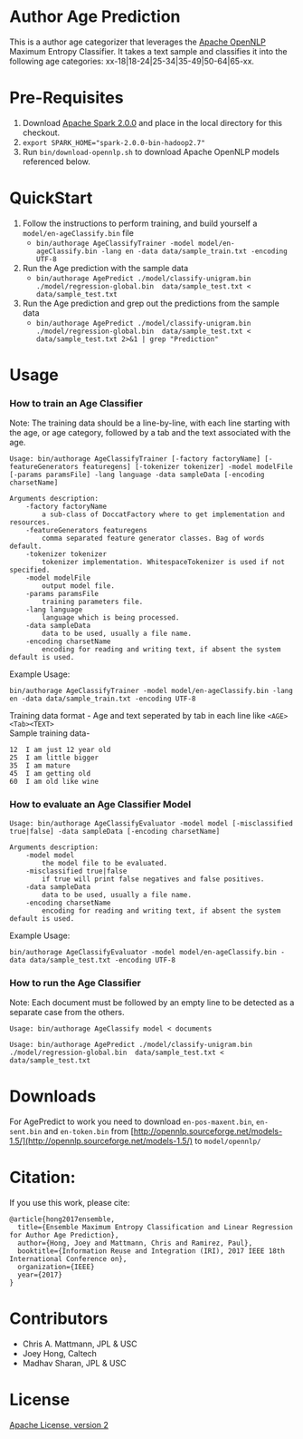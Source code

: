 # Author Age Prediction
This is a author age categorizer that leverages the [Apache OpenNLP](https://opennlp.apache.org/) Maximum Entropy Classifier. It takes a text sample and classifies it into the following age categories: xx-18|18-24|25-34|35-49|50-64|65-xx. 


# Pre-Requisites

  1. Download [Apache Spark 2.0.0](https://archive.apache.org/dist/spark/spark-2.0.0/spark-2.0.0-bin-hadoop2.7.tgz) and place in the local directory for this checkout.
  2. `export SPARK_HOME="spark-2.0.0-bin-hadoop2.7"`
  3. Run `bin/download-opennlp.sh` to download Apache OpenNLP models referenced below.



# QuickStart

  1. Follow the instructions to perform training, and build yourself a `model/en-ageClassify.bin` file
     *  `bin/authorage AgeClassifyTrainer -model model/en-ageClassify.bin -lang en -data data/sample_train.txt -encoding UTF-8`
  2. Run the Age prediction with the sample data
     * `bin/authorage AgePredict ./model/classify-unigram.bin ./model/regression-global.bin  data/sample_test.txt < data/sample_test.txt`
  3. Run the Age prediction and grep out the predictions from the sample data
     * `bin/authorage AgePredict ./model/classify-unigram.bin ./model/regression-global.bin  data/sample_test.txt < data/sample_test.txt 2>&1 | grep "Prediction"`
    

# Usage
### How to train an Age Classifier

Note: The training data should be a line-by-line, with each line starting with the age, or age category, followed by a tab and the text associated with the age. 

``` shell
Usage: bin/authorage AgeClassifyTrainer [-factory factoryName] [-featureGenerators featuregens] [-tokenizer tokenizer] -model modelFile [-params paramsFile] -lang language -data sampleData [-encoding charsetName]

Arguments description:
	-factory factoryName
        a sub-class of DoccatFactory where to get implementation and resources.
	-featureGenerators featuregens
	    comma separated feature generator classes. Bag of words default.
	-tokenizer tokenizer
        tokenizer implementation. WhitespaceTokenizer is used if not specified.
	-model modelFile
        output model file.
	-params paramsFile
	    training parameters file.
	-lang language
	    language which is being processed.
	-data sampleData
	    data to be used, usually a file name.
	-encoding charsetName
	    encoding for reading and writing text, if absent the system default is used.
```
Example Usage:
``` shell
bin/authorage AgeClassifyTrainer -model model/en-ageClassify.bin -lang en -data data/sample_train.txt -encoding UTF-8
```
Training data format - Age and text seperated by tab in each line like `<AGE><Tab><TEXT>`    
Sample training data-
```
12	I am just 12 year old
25	I am little bigger
35	I am mature
45	I am getting old
60	I am old like wine
```
### How to evaluate an Age Classifier Model

```shell
Usage: bin/authorage AgeClassifyEvaluator -model model [-misclassified true|false] -data sampleData [-encoding charsetName]

Arguments description:
	-model model
		the model file to be evaluated.
	-misclassified true|false
		if true will print false negatives and false positives.
	-data sampleData
		data to be used, usually a file name.
	-encoding charsetName
		encoding for reading and writing text, if absent the system default is used.
```

Example Usage:
```shell
bin/authorage AgeClassifyEvaluator -model model/en-ageClassify.bin -data data/sample_test.txt -encoding UTF-8
```

### How to run the Age Classifier

Note: Each document must be followed by an empty line to be detected as a separate case from the others.

```shell
Usage: bin/authorage AgeClassify model < documents
```

```shell
Usage: bin/authorage AgePredict ./model/classify-unigram.bin ./model/regression-global.bin  data/sample_test.txt < data/sample_test.txt
```

# Downloads
For AgePredict to work you need to download `en-pos-maxent.bin`, `en-sent.bin` and `en-token.bin` from [http://opennlp.sourceforge.net/models-1.5/](http://opennlp.sourceforge.net/models-1.5/) to `model/opennlp/`

# Citation:

If you use this work, please cite:

```
@article{hong2017ensemble,
  title={Ensemble Maximum Entropy Classification and Linear Regression for Author Age Prediction},
  author={Hong, Joey and Mattmann, Chris and Ramirez, Paul},
  booktitle={Information Reuse and Integration (IRI), 2017 IEEE 18th International Conference on},
  organization={IEEE}
  year={2017}
}
```

# Contributors
* Chris A. Mattmann, JPL & USC
* Joey Hong, Caltech
* Madhav Sharan, JPL & USC

# License 
[Apache License, version 2](http://www.apache.org/licenses/LICENSE-2.0)
